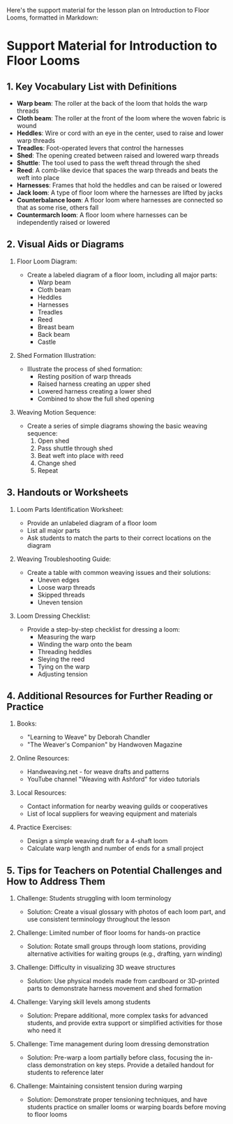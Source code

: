 Here's the support material for the lesson plan on Introduction to Floor Looms, formatted in Markdown:

# Support Material for Introduction to Floor Looms

## 1. Key Vocabulary List with Definitions

- **Warp beam**: The roller at the back of the loom that holds the warp threads
- **Cloth beam**: The roller at the front of the loom where the woven fabric is wound
- **Heddles**: Wire or cord with an eye in the center, used to raise and lower warp threads
- **Treadles**: Foot-operated levers that control the harnesses
- **Shed**: The opening created between raised and lowered warp threads
- **Shuttle**: The tool used to pass the weft thread through the shed
- **Reed**: A comb-like device that spaces the warp threads and beats the weft into place
- **Harnesses**: Frames that hold the heddles and can be raised or lowered
- **Jack loom**: A type of floor loom where the harnesses are lifted by jacks
- **Counterbalance loom**: A floor loom where harnesses are connected so that as some rise, others fall
- **Countermarch loom**: A floor loom where harnesses can be independently raised or lowered

## 2. Visual Aids or Diagrams

1. Floor Loom Diagram:
   - Create a labeled diagram of a floor loom, including all major parts:
     * Warp beam
     * Cloth beam
     * Heddles
     * Harnesses
     * Treadles
     * Reed
     * Breast beam
     * Back beam
     * Castle

2. Shed Formation Illustration:
   - Illustrate the process of shed formation:
     * Resting position of warp threads
     * Raised harness creating an upper shed
     * Lowered harness creating a lower shed
     * Combined to show the full shed opening

3. Weaving Motion Sequence:
   - Create a series of simple diagrams showing the basic weaving sequence:
     1. Open shed
     2. Pass shuttle through shed
     3. Beat weft into place with reed
     4. Change shed
     5. Repeat

## 3. Handouts or Worksheets

1. Loom Parts Identification Worksheet:
   - Provide an unlabeled diagram of a floor loom
   - List all major parts
   - Ask students to match the parts to their correct locations on the diagram

2. Weaving Troubleshooting Guide:
   - Create a table with common weaving issues and their solutions:
     * Uneven edges
     * Loose warp threads
     * Skipped threads
     * Uneven tension

3. Loom Dressing Checklist:
   - Provide a step-by-step checklist for dressing a loom:
     * Measuring the warp
     * Winding the warp onto the beam
     * Threading heddles
     * Sleying the reed
     * Tying on the warp
     * Adjusting tension

## 4. Additional Resources for Further Reading or Practice

1. Books:
   - "Learning to Weave" by Deborah Chandler
   - "The Weaver's Companion" by Handwoven Magazine

2. Online Resources:
   - Handweaving.net - for weave drafts and patterns
   - YouTube channel "Weaving with Ashford" for video tutorials

3. Local Resources:
   - Contact information for nearby weaving guilds or cooperatives
   - List of local suppliers for weaving equipment and materials

4. Practice Exercises:
   - Design a simple weaving draft for a 4-shaft loom
   - Calculate warp length and number of ends for a small project

## 5. Tips for Teachers on Potential Challenges and How to Address Them

1. Challenge: Students struggling with loom terminology
   - Solution: Create a visual glossary with photos of each loom part, and use consistent terminology throughout the lesson

2. Challenge: Limited number of floor looms for hands-on practice
   - Solution: Rotate small groups through loom stations, providing alternative activities for waiting groups (e.g., drafting, yarn winding)

3. Challenge: Difficulty in visualizing 3D weave structures
   - Solution: Use physical models made from cardboard or 3D-printed parts to demonstrate harness movement and shed formation

4. Challenge: Varying skill levels among students
   - Solution: Prepare additional, more complex tasks for advanced students, and provide extra support or simplified activities for those who need it

5. Challenge: Time management during loom dressing demonstration
   - Solution: Pre-warp a loom partially before class, focusing the in-class demonstration on key steps. Provide a detailed handout for students to reference later

6. Challenge: Maintaining consistent tension during warping
   - Solution: Demonstrate proper tensioning techniques, and have students practice on smaller looms or warping boards before moving to floor looms
